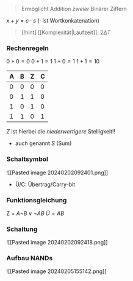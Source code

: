 > Ermöglicht Addition _zweier_ Binärer Ziffern

$x + y = c\cdot s$ ($\cdot$ ist Wortkonkatenation)

> [!hint] [[Komplexität|Laufzeit]]: $2\Delta T$ 
### Rechenregeln
$0 + 0 = 0$
$0 + 1 = 1$
$1 + 0 = 1$
$1 + 1 = 10$


| A   | B   | Z   | C   |
| --- | --- | --- | --- |
| 0   | 0   | 0   | 0   |
| 0   | 1   | 1   | 0   |
| 1   | 0   | 1   | 0   |
| 1   | 1   | 0   | 1   |
$Z$ ist hierbei die _niederwertigere_ Stelligkeit!!
- auch genannt $S$ (Sum)

### Schaltsymbol
![[Pasted image 20240202092401.png]]
- Ü/C: Übertrag/Carry-bit
### Funktionsgleichung
Z = $A \lnot B \lor \lnot AB$ 
$Ü = AB$

### Schaltung
![[Pasted image 20240202092418.png]]


### Aufbau NANDs
![[Pasted image 20240205155142.png]]